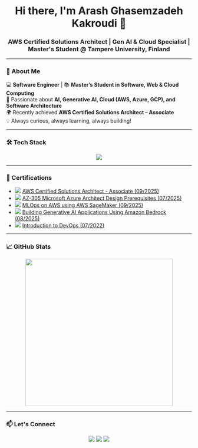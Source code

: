 <h1 align="center">Hi there, I'm Arash Ghasemzadeh Kakroudi 👋</h1>
<h3 align="center">AWS Certified Solutions Architect | Gen AI & Cloud Specialist | Master's Student @ Tampere University, Finland</h3>

---

### 🚀 About Me  
💻 **Software Engineer** | 📚 **Master’s Student in Software, Web & Cloud Computing**  
🤖 Passionate about **AI, Generative AI, Cloud (AWS, Azure, GCP), and Software Architecture**  
🌍 Recently achieved **AWS Certified Solutions Architect – Associate**  
💡 Always curious, always learning, always building!  

---

### 🛠️ Tech Stack  
<p align="center">
  <img src="https://skillicons.dev/icons?i=python,php,js,cpp,react,nodejs,aws,mysql,git,github,html,css,sass,docker,gitlab,vscode,opencv,pytorch,mongodb" />
</p>

---

### 🏅 Certifications  

- <img src="https://skillicons.dev/icons?i=aws"/> [AWS Certified Solutions Architect - Associate (09/2025)](https://www.credly.com/badges/7370eca5-9a44-4760-bc03-69153c2650e4/public_url)  
- <img src="https://skillicons.dev/icons?i=azure"/> [AZ-305 Microsoft Azure Architect Design Prerequisites (07/2025)](https://learn.microsoft.com/en-us/users/arashghasemzadehkakroudi-3434/achievements/8z53zblw)  
- <img src="https://skillicons.dev/icons?i=aws"/> [MLOps on AWS using AWS SageMaker (09/2025)](https://www.linkedin.com/in/arashghsz/overlay/1756807200640/single-media-viewer/?profileId=ACoAACydV_cBKPEEglvoIHMDncQJNEvOsgm3ndI)  
- <img src="https://skillicons.dev/icons?i=aws"/> [Building Generative AI Applications Using Amazon Bedrock (08/2025)](https://www.linkedin.com/in/arashghsz/overlay/1755542109648/single-media-viewer/?profileId=ACoAACydV_cBKPEEglvoIHMDncQJNEvOsgm3ndI)  
- <img src="https://skillicons.dev/icons?i=githubactions"/> [Introduction to DevOps (07/2022)](https://www.coursera.org/account/accomplishments/verify/2YC4AG5DP4MD?utm_source=link&utm_medium=certificate&utm_content=cert_image&utm_campaign=sharing_cta&utm_product=course)  




---

### 📈 GitHub Stats  
<p align="center">
  <img src="https://github-readme-stats.vercel.app/api?username=Arashghsz&show_icons=true&theme=radical" width="400" />
</p>

---

### 📫 Let's Connect  
<p align="center">
  <a href="https://arashghsz.com"><img src="https://img.shields.io/badge/Portfolio-Website-blue?style=for-the-badge"></a>
  <a href="mailto:ghasemzadehh.arash@gmail.com"><img src="https://img.shields.io/badge/Email-Contact-red?style=for-the-badge"></a>
  <a href="https://www.linkedin.com/in/arashghsz"><img src="https://img.shields.io/badge/LinkedIn-Connect-blue?style=for-the-badge"></a>
</p>
